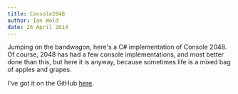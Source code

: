 ```yaml
---
title: Console2048
author: Ian Wold
date: 26 April 2014
---
```


Jumping on the bandwagon, here's a C# implementation of Console 2048. Of course, 2048 has had a few console implementations, and most better done than this, but here it is anyway, because sometimes life is a mixed bag of apples and grapes.

I've got it on the GitHub [here](https://github.com/IanWold/Console2048).
